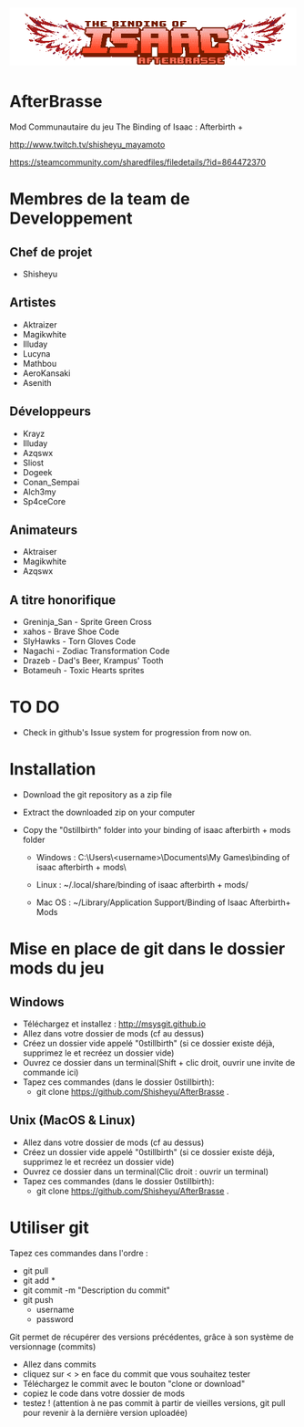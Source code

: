 # ![pageres](assets/imgs/afterbrasse-logo.png)

# AfterBrasse
Mod Communautaire du jeu The Binding of Isaac : Afterbirth +

http://www.twitch.tv/shisheyu_mayamoto

https://steamcommunity.com/sharedfiles/filedetails/?id=864472370

# Membres de la team de Developpement

## Chef de projet

- Shisheyu

## Artistes

- Aktraizer
- Magikwhite
- Illuday
- Lucyna
- Mathbou
- AeroKansaki
- Asenith

## Développeurs

- Krayz
- Illuday
- Azqswx
- Sliost
- Dogeek
- Conan_Sempai
- Alch3my
- Sp4ceCore

## Animateurs

- Aktraiser
- Magikwhite
- Azqswx

## A titre honorifique

- Greninja_San - Sprite Green Cross
- xahos - Brave Shoe Code
- SlyHawks - Torn Gloves Code
- Nagachi - Zodiac Transformation Code
- Drazeb - Dad's Beer, Krampus' Tooth
- Botameuh - Toxic Hearts sprites

# TO DO

- Check in github's Issue system for progression from now on.

# Installation

- Download the git repository as a zip file
- Extract the downloaded zip on your computer
- Copy the "0stillbirth" folder into your binding of isaac afterbirth + mods folder

    - Windows : C:\\Users\\\<username>\\Documents\\My Games\\binding of isaac afterbirth + mods\\
    
    - Linux : ~/.local/share/binding of isaac afterbirth + mods/
    
    - Mac OS : ~/Library/Application Support/Binding of Isaac Afterbirth+ Mods

# Mise en place de git dans le dossier mods du jeu

## Windows

- Téléchargez et installez : http://msysgit.github.io
- Allez dans votre dossier de mods (cf au dessus)
- Créez un dossier vide appelé "0stillbirth" (si ce dossier existe déjà, supprimez le et recréez un dossier vide)
- Ouvrez ce dossier dans un terminal(Shift + clic droit, ouvrir une invite de commande ici)
- Tapez ces commandes (dans le dossier 0stillbirth):
    - git clone https://github.com/Shisheyu/AfterBrasse .

## Unix (MacOS & Linux)

- Allez dans votre dossier de mods (cf au dessus)
- Créez un dossier vide appelé "0stillbirth" (si ce dossier existe déjà, supprimez le et recréez un dossier vide)
- Ouvrez ce dossier dans un terminal(Clic droit : ouvrir un terminal)
- Tapez ces commandes (dans le dossier 0stillbirth):
    - git clone https://github.com/Shisheyu/AfterBrasse .

# Utiliser git

Tapez ces commandes dans l'ordre :

- git pull
- git add *
- git commit -m "Description du commit"
- git push
    - username
    - password

Git permet de récupérer des versions précédentes, grâce à son système de versionnage (commits)
- Allez dans commits
- cliquez sur < > en face du commit que vous souhaitez tester
- Téléchargez le commit avec le bouton "clone or download"
- copiez le code dans votre dossier de mods
- testez ! (attention à ne pas commit à partir de vieilles versions, git pull pour revenir à la dernière version uploadée)
